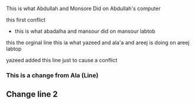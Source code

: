 This is what Abdullah and Monsore Did on Abdullah's computer


this first conflict
*  this is what abadalha and mansour did on mansour labtob 

this the orginal line
this ia what yazeed and ala'a and areej is doing on areej labtop

yazeed added this line just to cause a conflict

### This is a change from Ala (Line)
## Change line 2


